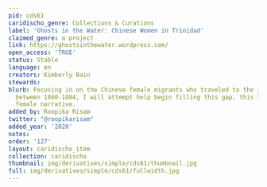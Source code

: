 ```yaml
---
pid: cds61
caridischo_genre: Collections & Curations
label: 'Ghosts in the Water: Chinese Women in Trinidad'
claimed_genre: a project
link: https://ghostsinthewater.wordpress.com/
open_access: 'TRUE'
status: Stable
language: en
creators: Kimberly Bain
stewards:
blurb: Focusing in on the Chinese female migrants who traveled to the island of Trinidad
  between 1860-1884, I will attempt help begin filling this gap, this lack of the
  female narrative.
added_by: Roopika Risam
twitter: "@roopikarisam"
added_year: '2020'
notes:
order: '127'
layout: caridischo_item
collection: caridischo
thumbnail: img/derivatives/simple/cds61/thumbnail.jpg
full: img/derivatives/simple/cds61/fullwidth.jpg
---
```

